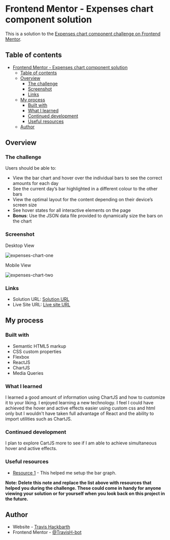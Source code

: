 # Frontend Mentor - Expenses chart component solution

This is a solution to the [Expenses chart component challenge on Frontend Mentor](https://www.frontendmentor.io/challenges/expenses-chart-component-e7yJBUdjwt). 

## Table of contents

- [Frontend Mentor - Expenses chart component solution](#frontend-mentor---expenses-chart-component-solution)
  - [Table of contents](#table-of-contents)
  - [Overview](#overview)
    - [The challenge](#the-challenge)
    - [Screenshot](#screenshot)
    - [Links](#links)
  - [My process](#my-process)
    - [Built with](#built-with)
    - [What I learned](#what-i-learned)
    - [Continued development](#continued-development)
    - [Useful resources](#useful-resources)
  - [Author](#author)



## Overview

### The challenge

Users should be able to:

- View the bar chart and hover over the individual bars to see the correct amounts for each day
- See the current day’s bar highlighted in a different colour to the other bars
- View the optimal layout for the content depending on their device’s screen size
- See hover states for all interactive elements on the page
- **Bonus**: Use the JSON data file provided to dynamically size the bars on the chart

### Screenshot

Desktop View

![expenses-chart-one](https://github.com/TravisH-bot/expenses-chart-component-main/assets/79767820/287bb324-746c-48dd-8f6d-bafe98c44ae1)

Mobile View

![expenses-chart-two](https://github.com/TravisH-bot/expenses-chart-component-main/assets/79767820/f26f2952-8d68-44cc-9076-a010d0147ceb)

### Links

- Solution URL: [Solution URL](https://github.com/TravisH-bot/expenses-chart-component-main)
- Live Site URL: [Live site URL](https://travish-bot.github.io/expenses-chart-component-main/)

## My process

### Built with

- Semantic HTML5 markup
- CSS custom properties
- Flexbox
- ReactJS
- ChartJS
- Media Queries

### What I learned

I learned a good amount of information using ChartJS and how to customize it to your liking. I enjoyed learning a new technology. I feel I could have achieved the hover and active effects easier using custom css and html only but I wouldn't have taken full advantage of React and the ability to import utilities such as ChartJS.

### Continued development

I plan to explore CartJS more to see if I am able to achieve simultaneous hover and active effects.


### Useful resources

- [Resource 1](https://www.chartjs.org/docs/latest/) - This helped me setup the bar graph.

**Note: Delete this note and replace the list above with resources that helped you during the challenge. These could come in handy for anyone viewing your solution or for yourself when you look back on this project in the future.**

## Author

- Website - [Travis Hackbarth](https://travish-bot.github.io/My-Portfolio/)
- Frontend Mentor - [@TravisH-bot](https://www.frontendmentor.io/profile/TravisH-bot)
